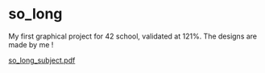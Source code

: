 # so_long
My first graphical project for 42 school, validated at 121%.
The designs are made by me !

[so_long_subject.pdf](https://github.com/FionaLeitz/so_long/files/11331074/so_long_subject.pdf)
